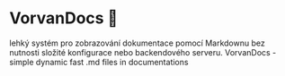 # VorvanDocs 🐳

lehký systém pro zobrazování dokumentace pomocí Markdownu bez nutnosti složité konfigurace nebo backendového serveru.
VorvanDocs - simple dynamic fast .md files in documentations
